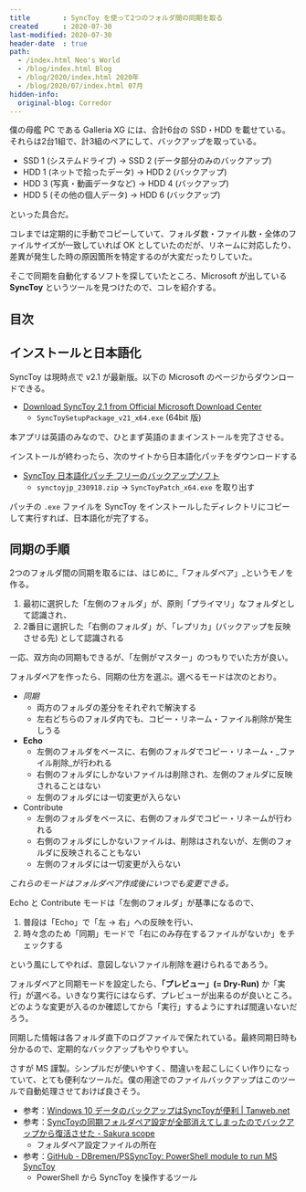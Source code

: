 ```yaml
---
title        : SyncToy を使って2つのフォルダ間の同期を取る
created      : 2020-07-30
last-modified: 2020-07-30
header-date  : true
path:
  - /index.html Neo's World
  - /blog/index.html Blog
  - /blog/2020/index.html 2020年
  - /blog/2020/07/index.html 07月
hidden-info:
  original-blog: Corredor
---
```


僕の母艦 PC である Galleria XG には、合計6台の SSD・HDD を載せている。それらは2台1組で、計3組のペアにして、バックアップを取っている。

- SSD 1 (システムドライブ) → SSD 2 (データ部分のみのバックアップ)
- HDD 1 (ネットで拾ったデータ) → HDD 2 (バックアップ)
- HDD 3 (写真・動画データなど) → HDD 4 (バックアップ)
- HDD 5 (その他の個人データ) → HDD 6 (バックアップ)

といった具合だ。

コレまでは定期的に手動でコピーしていて、フォルダ数・ファイル数・全体のファイルサイズが一致していれば OK としていたのだが、リネームに対応したり、差異が発生した時の原因箇所を特定するのが大変だったりしていた。

そこで同期を自動化するソフトを探していたところ、Microsoft が出している **SyncToy** というツールを見つけたので、コレを紹介する。

## 目次

## インストールと日本語化

SyncToy は現時点で v2.1 が最新版。以下の Microsoft のページからダウンロードできる。

- [Download SyncToy 2.1 from Official Microsoft Download Center](https://www.microsoft.com/en-us/download/details.aspx?id=15155)
  - `SyncToySetupPackage_v21_x64.exe` (64bit 版)

本アプリは英語のみなので、ひとまず英語のままインストールを完了させる。

インストールが終わったら、次のサイトから日本語化パッチをダウンロードする

- [SyncToy 日本語化パッチ フリーのバックアップソフト](https://oyasu.info/synctoy.php)
  - `synctoyjp_230918.zip` → `SyncToyPatch_x64.exe` を取り出す

パッチの `.exe` ファイルを SyncToy をインストールしたディレクトリにコピーして実行すれば、日本語化が完了する。

## 同期の手順

2つのフォルダ間の同期を取るには、はじめに_「フォルダペア」_というモノを作る。

1. 最初に選択した「左側のフォルダ」が、原則「プライマリ」なフォルダとして認識され、
2. 2番目に選択した「右側のフォルダ」が、「レプリカ」(バックアップを反映させる先) として認識される

一応、双方向の同期もできるが、「左側がマスター」のつもりでいた方が良い。

フォルダペアを作ったら、同期の仕方を選ぶ。選べるモードは次のとおり。

- _同期_
  - 両方のフォルダの差分をそれぞれで解決する
  - 左右どちらのフォルダ内でも、コピー・リネーム・ファイル削除が発生しうる
- **Echo**
  - 左側のフォルダをベースに、右側のフォルダでコピー・リネーム・_ファイル削除_が行われる
  - 右側のフォルダにしかないファイルは削除され、左側のフォルダに反映されることはない
  - 左側のフォルダには一切変更が入らない
- Contribute
  - 左側のフォルダをベースに、右側のフォルダでコピー・リネームが行われる
  - 右側のフォルダにしかないファイルは、削除はされないが、左側のフォルダに反映されることもない
  - 左側のフォルダには一切変更が入らない

_これらのモードはフォルダペア作成後にいつでも変更できる。_

Echo と Contribute モードは「左側のフォルダ」が基準になるので、

1. 普段は「Echo」で「左 → 右」への反映を行い、
2. 時々念のため「同期」モードで「右にのみ存在するファイルがないか」をチェックする

という風にしてやれば、意図しないファイル削除を避けられるであろう。

フォルダペアと同期モードを設定したら、**「プレビュー」(= Dry-Run)** か「実行」が選べる。いきなり実行にはならず、プレビューが出来るのが良いところ。どのような変更が入るのか確認してから「実行」するようにすれば間違いないだろう。

同期した情報は各フォルダ直下のログファイルで保たれている。最終同期日時も分かるので、定期的なバックアップもやりやすい。

さすが MS 謹製。シンプルだが使いやすく、間違いを起こしにくい作りになっていて、とても便利なツールだ。僕の用途でのファイルバックアップはこのツールで自動処理させておけば良さそう。

- 参考：[Windows 10 データのバックアップはSyncToyが便利 | Tanweb.net](http://tanweb.net/2015/11/09/5241/)
- 参考：[SyncToyの同期フォルダペア設定が全部消えてしまったのでバックアップから復活させた - Sakura scope](https://www.nishishi.com/blog/2019/04/synctoy_backupd.html)
  - フォルダペア設定ファイルの所在
- 参考：[GitHub - DBremen/PSSyncToy: PowerShell module to run MS SyncToy](https://github.com/DBremen/PSSyncToy)
  - PowerShell から SyncToy を操作するツール
